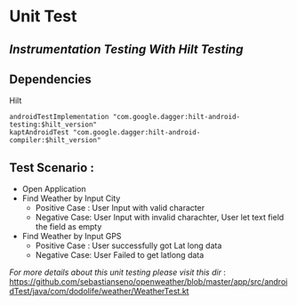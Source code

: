 # Unit Test
## _Instrumentation Testing With Hilt Testing_


## Dependencies
Hilt
```
androidTestImplementation "com.google.dagger:hilt-android-testing:$hilt_version"
kaptAndroidTest "com.google.dagger:hilt-android-compiler:$hilt_version"
```

## Test Scenario :
- Open Application
- Find Weather by Input City 
  - Positive Case : User Input with valid character
  - Negative Case: User Input with invalid charachter, User let text field the field as empty
- Find Weather by Input GPS
  -    Positive Case : User successfully got Lat long data
  -    Negative Case: User Failed to get latlong data

_For more details about this unit testing please visit this dir_ : 
https://github.com/sebastianseno/openweather/blob/master/app/src/androidTest/java/com/dodolife/weather/WeatherTest.kt
